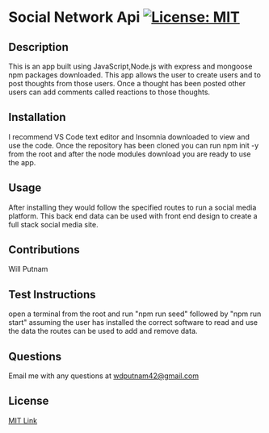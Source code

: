 # Social Network Api     [![License: MIT](https://img.shields.io/badge/License-MIT-yellow.svg)](https://opensource.org/licenses/MIT)
 ## Description
This is an app built using JavaScript,Node.js with express and mongoose npm packages downloaded. This app allows the user to create users and to post thoughts from those  users.  Once a thought has been posted  other users can add comments called reactions to those thoughts.
 ## Installation
 I recommend VS Code text editor and Insomnia downloaded to view and use the code. Once the repository has been cloned you can run npm init -y from the root and after the node modules download you are ready to use the app.
## Usage
After installing they would follow the specified routes to run a social media platform. This back end data can be used with front end design to create a full stack social media site.
## Contributions
Will Putnam
## Test Instructions
open a terminal from the root and run "npm run seed" followed by "npm run start" assuming the user has installed the correct software to read and use the data the routes can be used to add and remove data.
## Questions
Email me with any questions at wdputnam42@gmail.com
## License
[MIT Link](https://opensource.org/license/mit/)

  

